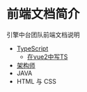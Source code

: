 
# 前端文档简介
引擎中台团队前端文档说明
* [TypeScript](web_docs/20210521-中台架构说明文档-苏勋颖.md)
  * [在vue2中写TS](typescript\在vue2中写TS.md)
* [架构师](web_docs/20210521-中台前端全局API-苏勋颖.md)
* JAVA
* HTML 与 CSS

